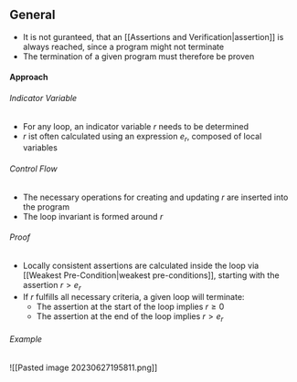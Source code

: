 ## General
- It is not guranteed, that an [[Assertions and Verification|assertion]] is always reached, since a program might not terminate
- The termination of a given program must therefore be proven
#### Approach
###### Indicator Variable
- For any loop, an indicator variable $r$ needs to be determined
- $r$ ist often calculated using an expression $e_r$, composed of local variables
###### Control Flow
- The necessary operations for creating and updating $r$ are inserted into the program
- The loop invariant is formed around $r$
###### Proof
- Locally consistent assertions are calculated inside the loop via [[Weakest Pre-Condition|weakest pre-conditions]], starting with the assertion $r > e_r$
- If $r$ fulfills all necessary criteria, a given loop will terminate:
	- The assertion at the start of the loop implies $r \geq 0$
	- The assertion at the end of the loop implies $r > e_r$
###### Example
![[Pasted image 20230627195811.png]]